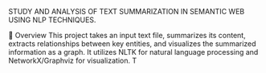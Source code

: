 STUDY AND ANALYSIS OF TEXT SUMMARIZATION IN SEMANTIC WEB USING NLP TECHNIQUES.


📌 Overview
This project takes an input text file, summarizes its content, extracts relationships between key entities, and visualizes the summarized information as a graph. It utilizes NLTK for natural language processing and NetworkX/Graphviz for visualization.
T
